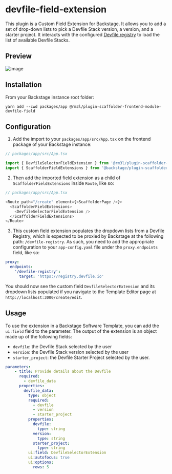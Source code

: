 # devfile-field-extension

This plugin is a Custom Field Extension for Backstage. It allows you to add a set of drop-down lists to pick a Devfile Stack version, a version, and a starter project.
It interacts with the configured [Devfile registry](https://registry.devfile.io/viewer) to load the list of available Devfile Stacks.

## Preview

![image](https://github.com/rm3l/backstage-odo-devfile-plugin/assets/593208/7d549b38-4107-4b28-8abe-8d647140eb4e)

## Installation

From your Backstage instance root folder:
```shell
yarn add --cwd packages/app @rm3l/plugin-scaffolder-frontend-module-devfile-field
```

## Configuration

1. Add the import to your `packages/app/src/App.tsx` on the frontend package of your Backstage instance:

```js
// packages/app/src/App.tsx

import { DevfileSelectorFieldExtension } from '@rm3l/plugin-scaffolder-frontend-module-devfile-field';
import { ScaffolderFieldExtensions } from '@backstage/plugin-scaffolder-react';
```

2. Then add the imported field extension as a child of `ScaffolderFieldExtensions` inside `Route`, like so:

```js
// packages/app/src/App.tsx

<Route path="/create" element={<ScaffolderPage />}>
  <ScaffolderFieldExtensions>
    <DevfileSelectorFieldExtension />
  </ScaffolderFieldExtensions>
</Route>
```

3. This custom field extension populates the dropdown lists from a Devfile Registry, which is expected to be proxied by Backstage at the following path: `/devfile-registry`. As such, you need to add the appropriate configuration to your `app-config.yaml` file under the `proxy.endpoints` field, like so:

```yaml
proxy:
  endpoints:
    '/devfile-registry':
      target: 'https://registry.devfile.io'
```

You should now see the custom field `DevfileSelectorExtension` and its dropdown lists populated if you navigate to the Template Editor page at `http://localhost:3000/create/edit`.

## Usage

To use the extension in a Backstage Software Template, you can add the `ui:field` field to the parameter. The output of the extension is an object made up of the following fields:
- `devfile`: the Devfile Stack selected by the user
- `version`: the Devfile Stack version selected by the user
- `starter_project`: the Devfile Starter Project selected by the user.

```yaml
parameters:
    - title: Provide details about the Devfile
      required:
        - devfile_data
      properties:
        devfile_data:
          type: object
          required:
            - devfile
            - version
            - starter_project
          properties:
            devfile:
              type: string
            version:
              type: string
            starter_project:
              type: string
          ui:field: DevfileSelectorExtension
          ui:autofocus: true
          ui:options:
            rows: 5
```
